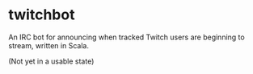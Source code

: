 twitchbot
=========

An IRC bot for announcing when tracked Twitch users are beginning to stream, written in Scala.

(Not yet in a usable state)

